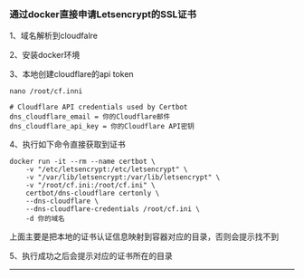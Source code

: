 ###  通过docker直接申请Letsencrypt的SSL证书

1、域名解析到cloudfalre

2、安装docker环境

3、本地创建cloudflare的api token

```
nano /root/cf.inni
```

```
# Cloudflare API credentials used by Certbot
dns_cloudflare_email = 你的Cloudflare邮件
dns_cloudflare_api_key = 你的Cloudflare API密钥
```

4、执行如下命令直接获取到证书

```
docker run -it --rm --name certbot \
    -v "/etc/letsencrypt:/etc/letsencrypt" \
    -v "/var/lib/letsencrypt:/var/lib/letsencrypt" \
    -v "/root/cf.ini:/root/cf.ini" \
    certbot/dns-cloudflare certonly \
    --dns-cloudflare \
    --dns-cloudflare-credentials /root/cf.ini \
    -d 你的域名
```

上面主要是把本地的证书认证信息映射到容器对应的目录，否则会提示找不到

5、执行成功之后会提示对应的证书所在的目录


---
